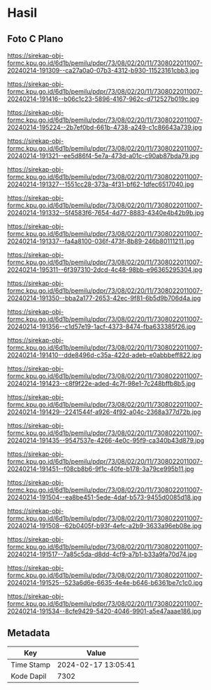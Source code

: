 # Hasil

## Foto C Plano

https://sirekap-obj-formc.kpu.go.id/6d1b/pemilu/pdpr/73/08/02/20/11/7308022011007-20240214-191309--ca27a0a0-07b3-4312-b930-11523161cbb3.jpg

https://sirekap-obj-formc.kpu.go.id/6d1b/pemilu/pdpr/73/08/02/20/11/7308022011007-20240214-191416--b06c1c23-5896-4167-962c-d712527b019c.jpg

https://sirekap-obj-formc.kpu.go.id/6d1b/pemilu/pdpr/73/08/02/20/11/7308022011007-20240214-195224--2b7ef0bd-661b-4738-a249-c1c86643a739.jpg

https://sirekap-obj-formc.kpu.go.id/6d1b/pemilu/pdpr/73/08/02/20/11/7308022011007-20240214-191321--ee5d86f4-5e7a-473d-a01c-c90ab87bda79.jpg

https://sirekap-obj-formc.kpu.go.id/6d1b/pemilu/pdpr/73/08/02/20/11/7308022011007-20240214-191327--1551cc28-373a-4f31-bf62-1dfec6517040.jpg

https://sirekap-obj-formc.kpu.go.id/6d1b/pemilu/pdpr/73/08/02/20/11/7308022011007-20240214-191332--5f4583f6-7654-4d77-8883-4340e4b42b9b.jpg

https://sirekap-obj-formc.kpu.go.id/6d1b/pemilu/pdpr/73/08/02/20/11/7308022011007-20240214-191337--fa4a8100-036f-473f-8b89-246b80111211.jpg

https://sirekap-obj-formc.kpu.go.id/6d1b/pemilu/pdpr/73/08/02/20/11/7308022011007-20240214-195311--6f397310-2dcd-4c48-98bb-e96365295304.jpg

https://sirekap-obj-formc.kpu.go.id/6d1b/pemilu/pdpr/73/08/02/20/11/7308022011007-20240214-191350--bba2a177-2653-42ec-9f81-6b5d9b706d4a.jpg

https://sirekap-obj-formc.kpu.go.id/6d1b/pemilu/pdpr/73/08/02/20/11/7308022011007-20240214-191356--c1d57e19-1acf-4373-8474-fba633385f26.jpg

https://sirekap-obj-formc.kpu.go.id/6d1b/pemilu/pdpr/73/08/02/20/11/7308022011007-20240214-191410--dde8496d-c35a-422d-adeb-e0abbbeff822.jpg

https://sirekap-obj-formc.kpu.go.id/6d1b/pemilu/pdpr/73/08/02/20/11/7308022011007-20240214-191423--c8f9f22e-aded-4c7f-98e1-7c248bffb8b5.jpg

https://sirekap-obj-formc.kpu.go.id/6d1b/pemilu/pdpr/73/08/02/20/11/7308022011007-20240214-191429--2241544f-a926-4f92-a04c-2368a377d72b.jpg

https://sirekap-obj-formc.kpu.go.id/6d1b/pemilu/pdpr/73/08/02/20/11/7308022011007-20240214-191435--9547537e-4266-4e0c-95f9-ca340b43d879.jpg

https://sirekap-obj-formc.kpu.go.id/6d1b/pemilu/pdpr/73/08/02/20/11/7308022011007-20240214-191451--f08cb8b6-9f1c-40fe-b178-3a79ce995b11.jpg

https://sirekap-obj-formc.kpu.go.id/6d1b/pemilu/pdpr/73/08/02/20/11/7308022011007-20240214-191504--ea8be451-5ede-4daf-b573-9455d0085d18.jpg

https://sirekap-obj-formc.kpu.go.id/6d1b/pemilu/pdpr/73/08/02/20/11/7308022011007-20240214-191508--62b0405f-b93f-4efc-a2b9-3633a96eb08e.jpg

https://sirekap-obj-formc.kpu.go.id/6d1b/pemilu/pdpr/73/08/02/20/11/7308022011007-20240214-191517--7a85c5da-d8dd-4cf9-a7b1-b33a9fa70d74.jpg

https://sirekap-obj-formc.kpu.go.id/6d1b/pemilu/pdpr/73/08/02/20/11/7308022011007-20240214-191525--523a6d6e-6635-4e4e-b646-b6361be7c1c0.jpg

https://sirekap-obj-formc.kpu.go.id/6d1b/pemilu/pdpr/73/08/02/20/11/7308022011007-20240214-191534--8cfe9429-5420-4046-9901-a5e47aaae186.jpg


## Metadata

| Key        | Value               |
| ---------- | ------------------- |
| Time Stamp | 2024-02-17 13:05:41 |
| Kode Dapil | 7302                |



